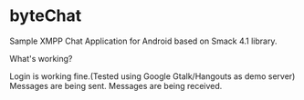 # byteChat
Sample XMPP Chat Application for Android based on Smack 4.1 library.

What's working?

Login is working fine.(Tested using Google Gtalk/Hangouts as demo server)
Messages are being sent.
Messages are being received.
